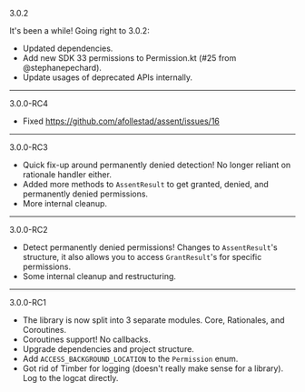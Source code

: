 3.0.2

It's been a while! Going right to 3.0.2:

* Updated dependencies.
* Add new SDK 33 permissions to Permission.kt (#25 from @stephanepechard).
* Update usages of deprecated APIs internally.

---

3.0.0-RC4

* Fixed https://github.com/afollestad/assent/issues/16

---

3.0.0-RC3

* Quick fix-up around permanently denied detection! No longer reliant on rationale handler either.
* Added more methods to `AssentResult` to get granted, denied, and permanently denied permissions.
* More internal cleanup.

---

3.0.0-RC2

* Detect permanently denied permissions! Changes to `AssentResult`'s structure, it also allows you
to access `GrantResult`'s for specific permissions.
* Some internal cleanup and restructuring.

---

3.0.0-RC1

* The library is now split into 3 separate modules. Core, Rationales, and Coroutines.
* Coroutines support! No callbacks.
* Upgrade dependencies and project structure.
* Add `ACCESS_BACKGROUND_LOCATION` to the `Permission` enum.
* Got rid of Timber for logging (doesn't really make sense for a library). Log to the logcat directly.
